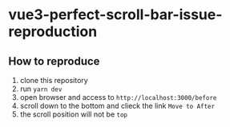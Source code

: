 # vue3-perfect-scroll-bar-issue-reproduction
## How to reproduce
1. clone this repository
2. run `yarn dev`
3. open browser and access to `http://localhost:3000/before`
4. scroll down to the bottom and clieck the link `Move to After`
5. the scroll position will not be `top`

